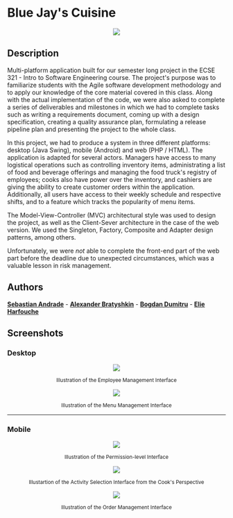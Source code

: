 # Blue Jay's Cuisine 

<div align="center"> 
<img src="https://github.com/alexboii/Blue-Jay-s-Cuisine/blob/master/Resources/logo.png"/>
</div> 

## Description 

Multi-platform application built for our semester long project in the ECSE 321 - Intro to Software Engineering course. The project's purpose was to familiarize students with the Agile software development methodology and to apply our knowledge of the core material covered in this class. Along with the actual implementation of the code, we were also asked to complete a series of deliverables and milestones in which we had to complete tasks such as writing a requirements document, coming up with a design specification, creating a quality assurance plan, formulating a release pipeline plan and presenting the project to the whole class. 

In this project, we had to produce a system in three different platforms: desktop (Java Swing), mobile (Android) and web (PHP / HTML). The application is adapted for several actors. Managers have access to many logistical operations such as controlling inventory items, administrating a list of food and beverage offerings and managing the food truck's registry of employees; cooks also have power over the inventory, and cashiers are giving the ability to create customer orders within the application. Additionally, all users have access to their weekly schedule and respective shifts, and to a feature which tracks the popularity of menu items. 

The Model-View-Controller (MVC) architectural style was used to design the project, as well as the Client-Sever architecture in the case of the web version. We used the Singleton, Factory, Composite and Adapter design patterns, among others. 

Unfortunately, we were <i>not</i> able to complete the front-end part of the web part before the deadline due to unexpected circumstances, which was a valuable lesson in risk management. 

## Authors

[**Sebastian Andrade**](http://github.com/pepoandra) - [**Alexander Bratyshkin**](http://github.com/alexboii) - [**Bogdan Dumitru**](https://github.com/boggy-d) - [**Elie Harfouche**](https://github.com/Kartoshka) 

## Screenshots 

### Desktop

<div align="center">
<img src="https://github.com/alexboii/Blue-Jay-s-Cuisine/blob/master/Resources/desktop_screenshot_1.png"/>
<p><sub>Illustration of the Employee Management Interface</sub></p>

<img src="https://github.com/alexboii/Blue-Jay-s-Cuisine/blob/master/Resources/desktop_screenshot_2.png"/>
<p><sub>Illustration of the Menu Management Interface</sub></p>
</div>

___

### Mobile

<div align="center">
<img src="https://github.com/alexboii/Blue-Jay-s-Cuisine/blob/master/Resources/mobile_screenshot_1.png"/>
<p><sub>Illustration of the Permission-level Interface</sub></p>

<img src="https://github.com/alexboii/Blue-Jay-s-Cuisine/blob/master/Resources/mobile_screenshot_2.png"/>
<p><sub>Illustartion of the Activity Selection Interface from the Cook's Perspective</sub></p>

<img src="https://github.com/alexboii/Blue-Jay-s-Cuisine/blob/master/Resources/mobile_screenshot_3.png"/>
<p><sub>Illustration of the Order Management Interface</sub></p>
</div>


